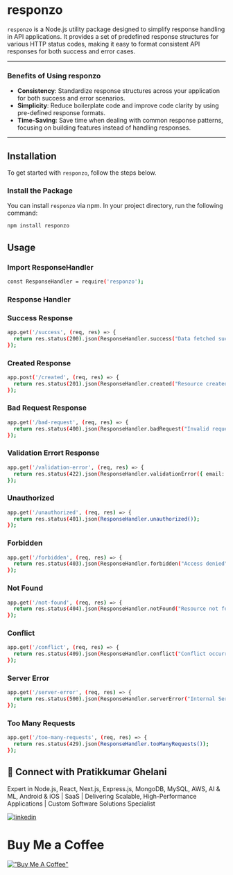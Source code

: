 # responzo

`responzo` is a Node.js utility package designed to simplify response handling in API applications. It provides a set of predefined response structures for various HTTP status codes, making it easy to format consistent API responses for both success and error cases.

---

### Benefits of Using responzo
- **Consistency**: Standardize response structures across your application for both success and error scenarios.
- **Simplicity**: Reduce boilerplate code and improve code clarity by using pre-defined response formats.
- **Time-Saving**: Save time when dealing with common response patterns, focusing on building features instead of handling responses.

---

## Installation

To get started with `responzo`, follow the steps below.

###  Install the Package

You can install `responzo` via npm. In your project directory, run the following command:

```bash
npm install responzo 

```

## Usage
### Import ResponseHandler
```bash
const ResponseHandler = require('responzo');
```

###  Response Handler


###  Success Response
```bash
app.get('/success', (req, res) => {
  return res.status(200).json(ResponseHandler.success("Data fetched successfully", { id: 1, name: "John Doe" }));
});
```
###  Created Response
```bash
app.post('/created', (req, res) => {
  return res.status(201).json(ResponseHandler.created("Resource created successfully", { userId: 123 }));
});
```
###  Bad Request Response
```bash
app.get('/bad-request', (req, res) => {
  return res.status(400).json(ResponseHandler.badRequest("Invalid request", { missing: "name" }));
});
```
###  Validation Errort Response
```bash
app.get('/validation-error', (req, res) => {
  return res.status(422).json(ResponseHandler.validationError({ email: "Invalid email format" }));
});
```

###  Unauthorized
```bash
app.get('/unauthorized', (req, res) => {
  return res.status(401).json(ResponseHandler.unauthorized());
});
```

###  Forbidden
```bash
app.get('/forbidden', (req, res) => {
  return res.status(403).json(ResponseHandler.forbidden("Access denied"));
});
```

###  Not Found
```bash
app.get('/not-found', (req, res) => {
  return res.status(404).json(ResponseHandler.notFound("Resource not found"));
});
```
###  Conflict
```bash
app.get('/conflict', (req, res) => {
  return res.status(409).json(ResponseHandler.conflict("Conflict occurred"));
});
```
###  Server Error
```bash
app.get('/server-error', (req, res) => {
  return res.status(500).json(ResponseHandler.serverError("Internal Server Error"));
});
```
###  Too Many Requests
```bash
app.get('/too-many-requests', (req, res) => {
  return res.status(429).json(ResponseHandler.tooManyRequests());
});
```

## 🔗 Connect with Pratikkumar Ghelani
Expert in Node.js, React, Next.js, Express.js, MongoDB, MySQL, AWS, AI & ML, Android & iOS | SaaS | Delivering Scalable, High-Performance Applications | Custom Software Solutions Specialist

[![linkedin](https://img.shields.io/badge/linkedin-0A66C2?style=for-the-badge&logo=linkedin&logoColor=white)](https://www.linkedin.com/in/pratikghelani86/) 


# Buy Me a Coffee
[!["Buy Me A Coffee"](https://www.buymeacoffee.com/assets/img/custom_images/orange_img.png)](https://buymeacoffee.com/pratikghelani)

